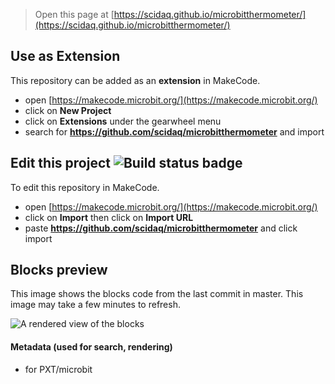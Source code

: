 
> Open this page at [https://scidaq.github.io/microbitthermometer/](https://scidaq.github.io/microbitthermometer/)

## Use as Extension

This repository can be added as an **extension** in MakeCode.

* open [https://makecode.microbit.org/](https://makecode.microbit.org/)
* click on **New Project**
* click on **Extensions** under the gearwheel menu
* search for **https://github.com/scidaq/microbitthermometer** and import

## Edit this project ![Build status badge](https://github.com/scidaq/microbitthermometer/workflows/MakeCode/badge.svg)

To edit this repository in MakeCode.

* open [https://makecode.microbit.org/](https://makecode.microbit.org/)
* click on **Import** then click on **Import URL**
* paste **https://github.com/scidaq/microbitthermometer** and click import

## Blocks preview

This image shows the blocks code from the last commit in master.
This image may take a few minutes to refresh.

![A rendered view of the blocks](https://github.com/scidaq/microbitthermometer/raw/master/.github/makecode/blocks.png)

#### Metadata (used for search, rendering)

* for PXT/microbit
<script src="https://makecode.com/gh-pages-embed.js"></script><script>makeCodeRender("{{ site.makecode.home_url }}", "{{ site.github.owner_name }}/{{ site.github.repository_name }}");</script>
